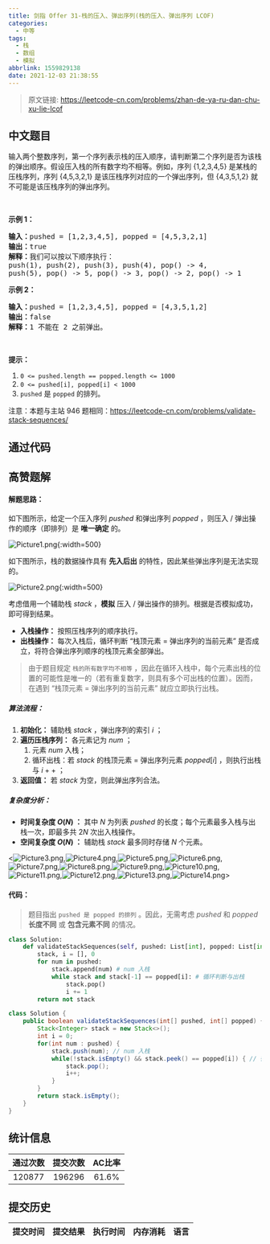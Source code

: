 ```yaml
---
title: 剑指 Offer 31-栈的压入、弹出序列(栈的压入、弹出序列 LCOF)
categories:
  - 中等
tags:
  - 栈
  - 数组
  - 模拟
abbrlink: 1559829138
date: 2021-12-03 21:38:55
---
```


> 原文链接: https://leetcode-cn.com/problems/zhan-de-ya-ru-dan-chu-xu-lie-lcof




## 中文题目
<div><p>输入两个整数序列，第一个序列表示栈的压入顺序，请判断第二个序列是否为该栈的弹出顺序。假设压入栈的所有数字均不相等。例如，序列 {1,2,3,4,5} 是某栈的压栈序列，序列 {4,5,3,2,1} 是该压栈序列对应的一个弹出序列，但 {4,3,5,1,2} 就不可能是该压栈序列的弹出序列。</p>

<p>&nbsp;</p>

<p><strong>示例 1：</strong></p>

<pre><strong>输入：</strong>pushed = [1,2,3,4,5], popped = [4,5,3,2,1]
<strong>输出：</strong>true
<strong>解释：</strong>我们可以按以下顺序执行：
push(1), push(2), push(3), push(4), pop() -&gt; 4,
push(5), pop() -&gt; 5, pop() -&gt; 3, pop() -&gt; 2, pop() -&gt; 1
</pre>

<p><strong>示例 2：</strong></p>

<pre><strong>输入：</strong>pushed = [1,2,3,4,5], popped = [4,3,5,1,2]
<strong>输出：</strong>false
<strong>解释：</strong>1 不能在 2 之前弹出。
</pre>

<p>&nbsp;</p>

<p><strong>提示：</strong></p>

<ol>
	<li><code>0 &lt;= pushed.length == popped.length &lt;= 1000</code></li>
	<li><code>0 &lt;= pushed[i], popped[i] &lt; 1000</code></li>
	<li><code>pushed</code>&nbsp;是&nbsp;<code>popped</code>&nbsp;的排列。</li>
</ol>

<p>注意：本题与主站 946 题相同：<a href="https://leetcode-cn.com/problems/validate-stack-sequences/">https://leetcode-cn.com/problems/validate-stack-sequences/</a></p>
</div>

## 通过代码
<RecoDemo>
</RecoDemo>


## 高赞题解
#### 解题思路：

如下图所示，给定一个压入序列 $pushed$ 和弹出序列 $popped$ ，则压入 / 弹出操作的顺序（即排列）是 **唯一确定** 的。

![Picture1.png](../images/zhan-de-ya-ru-dan-chu-xu-lie-lcof-0.png){:width=500}

如下图所示，栈的数据操作具有 **先入后出** 的特性，因此某些弹出序列是无法实现的。

![Picture2.png](../images/zhan-de-ya-ru-dan-chu-xu-lie-lcof-1.png){:width=500}

考虑借用一个辅助栈 $stack$ ，**模拟** 压入 / 弹出操作的排列。根据是否模拟成功，即可得到结果。

- **入栈操作：** 按照压栈序列的顺序执行。
- **出栈操作：** 每次入栈后，循环判断 “栈顶元素 $=$ 弹出序列的当前元素” 是否成立，将符合弹出序列顺序的栈顶元素全部弹出。

> 由于题目规定 `栈的所有数字均不相等` ，因此在循环入栈中，每个元素出栈的位置的可能性是唯一的（若有重复数字，则具有多个可出栈的位置）。因而，在遇到 “栈顶元素 $=$ 弹出序列的当前元素” 就应立即执行出栈。

##### 算法流程：

1. **初始化：** 辅助栈 $stack$ ，弹出序列的索引 $i$ ；
2. **遍历压栈序列：** 各元素记为 $num$ ；
   1. 元素 $num$ 入栈；
   2. 循环出栈：若 $stack$ 的栈顶元素 $=$ 弹出序列元素 $popped[i]$ ，则执行出栈与 $i++$ ；
3. **返回值：** 若 $stack$ 为空，则此弹出序列合法。

##### 复杂度分析：

- **时间复杂度 $O(N)$ ：** 其中 $N$ 为列表 $pushed$ 的长度；每个元素最多入栈与出栈一次，即最多共 $2N$ 次出入栈操作。
- **空间复杂度 $O(N)$ ：** 辅助栈 $stack$ 最多同时存储 $N$ 个元素。

<![Picture3.png](../images/zhan-de-ya-ru-dan-chu-xu-lie-lcof-2.png),![Picture4.png](../images/zhan-de-ya-ru-dan-chu-xu-lie-lcof-3.png),![Picture5.png](../images/zhan-de-ya-ru-dan-chu-xu-lie-lcof-4.png),![Picture6.png](../images/zhan-de-ya-ru-dan-chu-xu-lie-lcof-5.png),![Picture7.png](../images/zhan-de-ya-ru-dan-chu-xu-lie-lcof-6.png),![Picture8.png](../images/zhan-de-ya-ru-dan-chu-xu-lie-lcof-7.png),![Picture9.png](../images/zhan-de-ya-ru-dan-chu-xu-lie-lcof-8.png),![Picture10.png](../images/zhan-de-ya-ru-dan-chu-xu-lie-lcof-9.png),![Picture11.png](../images/zhan-de-ya-ru-dan-chu-xu-lie-lcof-10.png),![Picture12.png](../images/zhan-de-ya-ru-dan-chu-xu-lie-lcof-11.png),![Picture13.png](../images/zhan-de-ya-ru-dan-chu-xu-lie-lcof-12.png),![Picture14.png](../images/zhan-de-ya-ru-dan-chu-xu-lie-lcof-13.png)>

#### 代码：

> 题目指出 `pushed 是 popped 的排列` 。因此，无需考虑 $pushed$ 和 $popped$ **长度不同** 或 **包含元素不同** 的情况。

```python []
class Solution:
    def validateStackSequences(self, pushed: List[int], popped: List[int]) -> bool:
        stack, i = [], 0
        for num in pushed:
            stack.append(num) # num 入栈
            while stack and stack[-1] == popped[i]: # 循环判断与出栈
                stack.pop()
                i += 1
        return not stack
```

```java []
class Solution {
    public boolean validateStackSequences(int[] pushed, int[] popped) {
        Stack<Integer> stack = new Stack<>();
        int i = 0;
        for(int num : pushed) {
            stack.push(num); // num 入栈
            while(!stack.isEmpty() && stack.peek() == popped[i]) { // 循环判断与出栈
                stack.pop();
                i++;
            }
        }
        return stack.isEmpty();
    }
}
```

## 统计信息
| 通过次数 | 提交次数 | AC比率 |
| :------: | :------: | :------: |
|    120877    |    196296    |   61.6%   |

## 提交历史
| 提交时间 | 提交结果 | 执行时间 |  内存消耗  | 语言 |
| :------: | :------: | :------: | :--------: | :--------: |
